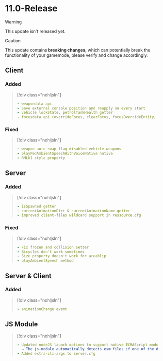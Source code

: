 # 11.0-Release

> [!WARNING]
> This update isn't released yet.

> [!CAUTION]
> This update contains **breaking changes**, which can potentially break the functionality of your gamemode, please verify and change accordingly.

## Client

### Added

> [!div class="nohljsln"]
> ```yaml
> - weapondata api
> - Save external console position and reapply on every start
> - vehicle lockState, petrolTankHealth getter
> - focusdata api (overrideFocus, clearFocus, focusOverrideEntity, etc)
> ```

### Fixed

> [!div class="nohljsln"]
> ```yaml
> - weapon auto swap flag disabled vehicle weapons
> - playPedAmbientSpeechWithVoiceNative native
> - RMLUI style property
> ```

## Server

### Added

> [!div class="nohljsln"]
> ```yaml
> - isSpawned getter
> - currentAnimationDict & currentAnimationName getter
> - improved client-files wildcard support in ressource.cfg
> ```

### Fixed

> [!div class="nohljsln"]
> ```yaml
> - Fix frozen and collision setter
> - Bicycles don't work sometimes
> - Size property doesn't work for areablip
> - playAmbientSpeech method
> ```

## Server & Client

### Added

> [!div class="nohljsln"]
> ```yaml
> - animationChange event
> ```

## JS Module

> [!div class="nohljsln"]
> ```yaml
> - Updated nodeJS launch options to support native ECMAScript module loader by default (removed experimental loader warning)
>   → The js-module automatically detects esm files if one of the described cases are fullfilled, see: https://nodejs.org/docs/latest-v17.x/api/esm.html#enabling
> - Added extra-cli-args to server.cfg
> ```
